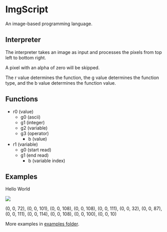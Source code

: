# ImgScript
An image-based programming language.

## Interpreter

The interpreter takes an image as input and processes the pixels from top left to bottom right.

A pixel with an alpha of zero will be skipped.

The r value determines the function, the g value determines the function type, and the b value determines the function value.

## Functions

- r0 (value)
  - g0 (ascii)
  - g1 (integer)
  - g2 (variable)
  - g3 (operator)
    - b (value)
- r1 (variable)
  - g0 (start read)
  - g1 (end read)
    - b (variable index)

## Examples

Hello World

![](https://user-images.githubusercontent.com/27871609/117510020-87748a80-af48-11eb-9c59-73dff99db74b.png)

(0, 0, 72), (0, 0, 101), (0, 0, 108), (0, 0, 108), (0, 0, 111), (0, 0, 32), (0, 0, 87), (0, 0, 111), (0, 0, 114), (0, 0, 108), (0, 0, 100), (0, 0, 10)

More examples in [examples folder](examples).
